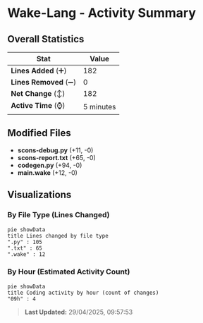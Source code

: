 # Wake-Lang - Activity Summary 

## Overall Statistics

| Stat                   | Value                                                             |
| ---------------------- | ----------------------------------------------------------------- |
| **Lines Added** (➕)   | 182                                          |
| **Lines Removed** (➖) | 0                                        |
| **Net Change** (↕)    | 182                |
| **Active Time** (⌚)   | 5 minutes |


## Modified Files
- **scons-debug.py** (+11, -0)
- **scons-report.txt** (+65, -0)
- **codegen.py** (+94, -0)
- **main.wake** (+12, -0)

## Visualizations

### By File Type (Lines Changed)

```mermaid
pie showData
title Lines changed by file type
".py" : 105
".txt" : 65
".wake" : 12
```

### By Hour (Estimated Activity Count)

```mermaid
pie showData
title Coding activity by hour (count of changes)
"09h" : 4
```


> **Last Updated:** 29/04/2025, 09:57:53